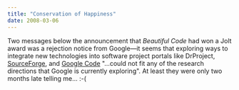 ```yaml
---
title: "Conservation of Happiness"
date: 2008-03-06
---
```

Two messages below the announcement that <em>Beautiful Code</em> had won a Jolt award was a rejection notice from Google—it seems that exploring ways to integrate new technologies into software project portals like DrProject, <a href="http://www.sf.net">SourceForge</a>, and <a href="http://code.google.com/hosting/">Google Code</a> "…could not fit any of the research directions that Google is currently exploring".  At least they were only two months late telling me… :-(
